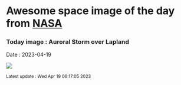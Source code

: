 
# Awesome space image of the day from [NASA](https://api.nasa.gov/)

### Today image : Auroral Storm over Lapland
Date : 2023-04-19

![](https://apod.nasa.gov/apod/image/2304/AuroraSnow_Casado_1080.jpg)

<small>Latest update : Wed Apr 19 06:17:05 2023</small>
        